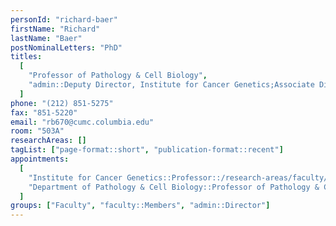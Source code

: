 ```yaml
---
personId: "richard-baer"
firstName: "Richard"
lastName: "Baer"
postNominalLetters: "PhD"
titles:
  [
    "Professor of Pathology & Cell Biology",
    "admin::Deputy Director, Institute for Cancer Genetics;Associate Director for Basic Research, Herbert Irving Comprehensive Cancer Center",
  ]
phone: "(212) 851-5275"
fax: "851-5220"
email: "rb670@cumc.columbia.edu"
room: "503A"
researchAreas: []
tagList: ["page-format::short", "publication-format::recent"]
appointments:
  [
    "Institute for Cancer Genetics::Professor::/research-areas/faculty/richard-baer",
    "Department of Pathology & Cell Biology::Professor of Pathology & Cell Biology::https://www.pathology.columbia.edu/profile/richard-j-baer-phd",
  ]
groups: ["Faculty", "faculty::Members", "admin::Director"]
---
```

